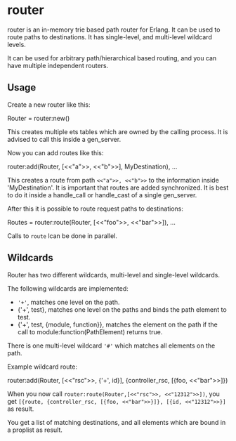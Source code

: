 router
======

router is an in-memory trie based path router for Erlang.
It can be used to route paths to destinations. It has single-level,
and multi-level wildcard levels.

It can be used for arbitrary path/hierarchical based routing, and you
can have multiple independent routers.

Usage
-----

Create a new router like this:

   Router = router:new()

This creates multiple ets tables which are owned by the calling process. It
is advised to call this inside a gen_server.

Now you can add routes like this:

   router:add(Router, [<<"a">>, <<"b">>], MyDestination),
   ...

This creates a route from path ```<<"a">>, <<"b">>``` to the information inside 
'MyDestination'. It is important that routes are added synchronized. It is best
to do it inside a handle_call or handle_cast of a single gen_server.

After this it is possible to route request paths to destinations:

  Routes = router:route(Router, [<<"foo">>, <<"bar">>]),
  ...

Calls to ```route``` lcan be done in parallel.


Wildcards
---------

Router has two different wildcards, multi-level and single-level wildcards.

The following wildcards are implemented:

- ```'+'```, matches one level on the path.
- {'+', test}, matches one level on the paths and binds the path element to test.
- {'+', test, {module, function}}, matches the element on the path if the call
  to module:function(PathElement) returns true.

There is one multi-level wildcard ```'#'``` which matches all elements on the path.

Example wildcard route:

   router:add(Router, [<<"rsc">>, {'+', id}], {controller_rsc, [{foo, <<"bar">>]})

When you now call ```router:route(Router,[<<"rsc">>, <<"12312">>])```, you get 
```[{route, {controller_rsc, [{foo, <<"bar">>}]}, [{id, <<"12312">>}]``` as result.

You get a list of matching destinations, and all elements which are bound in a proplist
as result.


